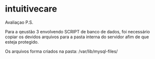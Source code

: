 # intuitivecare
Avaliaçao P.S.


Para a qeustão 3 envolvendo SCRIPT de banco de dados, foi necessário copiar os devidos arquivos para a pasta interna do servidor afim de que esteja protegido.

Os arquivos forma criados na pasta:
/var/lib/mysql-files/
